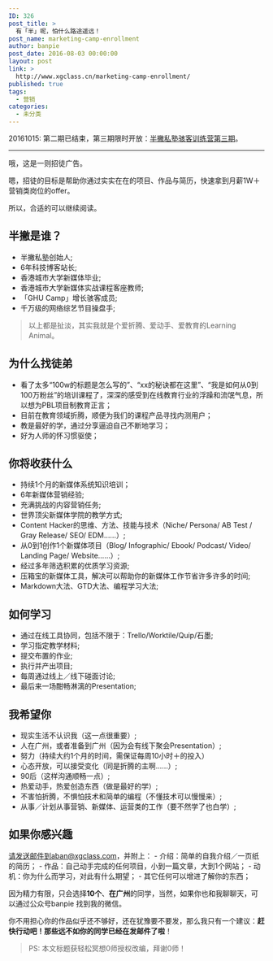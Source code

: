 ```yaml
---
ID: 326
post_title: >
  有「半」呢，怕什么路途遥远！
post_name: marketing-camp-enrollment
author: banpie
post_date: 2016-08-03 00:00:00
layout: post
link: >
  http://www.xgclass.cn/marketing-camp-enrollment/
published: true
tags:
  - 营销
categories:
  - 未分类
---
```

20161015: 第二期已结束，第三期限时开放：[半撇私塾骇客训练营第三期][1]。

* * *

哦，这是一则招徒广告。

嗯，招徒的目标是帮助你通过实实在在的项目、作品与简历，快速拿到月薪1W＋营销类岗位的offer。

所以，合适的可以继续阅读。

## 半撇是谁？

*   半撇私塾创始人;
*   6年科技博客站长;
*   香港城市大学新媒体毕业;
*   香港城市大学新媒体实战课程客座教师;
*   「GHU Camp」增长骇客成员;
*   千万级的网络综艺节目操盘手;

> 以上都是扯淡，其实我就是个爱折腾、爱动手、爱教育的Learning Animal。

## 为什么找徒弟

*   看了太多“100w的标题是怎么写的”、“xx的秘诀都在这里”、“我是如何从0到100万粉丝”的培训课程了，深深的感受到在线教育行业的浮躁和流氓气息，所以想为PBL项目制教育正言；
*   目前在教育领域折腾，顺便为我们的课程产品寻找内测用户；
*   教是最好的学，通过分享逼迫自己不断地学习；
*   好为人师的怀习惯驱使；

## 你将收获什么

*   持续1个月的新媒体系统知识培训；
*   6年新媒体营销经验;
*   充满挑战的内容营销任务;
*   世界顶尖新媒体学院的教学方式;
*   Content Hacker的思维、方法、技能与技术（Niche/ Persona/ AB Test / Gray Release/ SEO/ EDM……）;
*   ​从0到1创作1个新媒体项目（Blog/ Infographic/ Ebook/ Podcast/ Video/ Landing Page/ Website……）;
*   经过多年筛选积累的优质学习资源;
*   压箱宝的新媒体工具，解决可以帮助你的新媒体工作节省许多许多的时间;
*   Markdown大法、GTD大法、编程学习大法;

## 如何学习

*   通过在线工具协同，包括不限于：Trello/Worktile/Quip/石墨;
*   学习指定教学材料;
*   提交布置的作业;
*   执行并产出项目;
*   每周通过线上／线下碰面讨论;
*   最后来一场酣畅淋漓的Presentation;

## 我希望你

*   现实生活不认识我（这一点很重要）;
*   人在广州，或者准备到广州（因为会有线下聚会Presentation）;
*   努力（持续大约1个月的时间，需保证每周10小时＋的投入）
*   心态开放，可以接受变化（同是折腾的主啊……）;
*   90后（这样沟通顺畅一点）;
*   热爱动手，热爱创造东西（做是最好的学）;
*   不害怕折腾，不惧怕技术和简单的编程（不懂技术可以慢慢来）;
*   从事／计划从事营销、新媒体、运营类的工作（要不然学了也白学）;

## 如果你感兴趣

请发送邮件到aban@xgclass.com，并附上： - 介绍：简单的自我介绍／一页纸的简历； - 作品：自己动手完成的任何项目，小到一篇文章，大到1个网站； - 动机：你为什么而学习，对此有什么期望； - 其它任何可以增进了解你的东西；

因为精力有限，只会选择**10个**、**在广州**的同学，当然，如果你也和我聊聊天，可以通过公众号banpie 找到我的微信。

你不用担心你的作品似乎还不够好，还在犹豫要不要发，那么我只有一个建议：**赶快行动吧！那些远不如你的同学已经在发邮件了啦**！

> PS: 本文标题获轻松冥想0师授权改编，拜谢0师！

 [1]: http://learn.bpteach.com/classroom/3/introduction?utm_source=bpblog&utm_medium=textlink&utm_campaign=enrollnotice